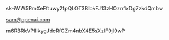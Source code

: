 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






sam@openai.com



m6RBRkVPIlIkygJdcRfGZm4nbX4E5sXzIF9jI9wP